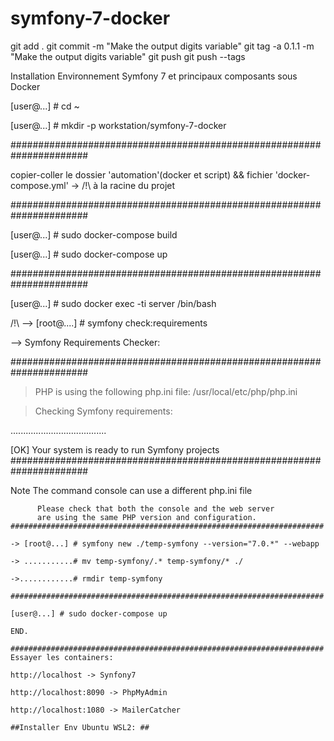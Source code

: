 # symfony-7-docker
git add .
git commit -m "Make the output digits variable"
git tag -a 0.1.1 -m "Make the output digits variable"
git push 
git push --tags

Installation Environnement Symfony 7 et principaux composants sous Docker

[user@...] # cd ~

[user@...] # mkdir -p workstation/symfony-7-docker

######################################################################


copier-coller le dossier 'automation'(docker et script)   &&  fichier 'docker-compose.yml' -> /!\ à la racine du projet
 

######################################################################

[user@...] # sudo docker-compose build

[user@...] # sudo docker-compose up

######################################################################

[user@...] # sudo docker exec -ti server /bin/bash

/!\ --> [root@....] # symfony check:requirements

--> Symfony Requirements Checker:

######################################################################

> PHP is using the following php.ini file:
/usr/local/etc/php/php.ini

> Checking Symfony requirements:

......................................

 [OK]
 Your system is ready to run Symfony projects
######################################################################

Note  The command console can use a different php.ini file
~~~~  than the one used by your web server.
      Please check that both the console and the web server
      are using the same PHP version and configuration.
######################################################################

-> [root@...] # symfony new ./temp-symfony --version="7.0.*" --webapp

-> ...........# mv temp-symfony/.* temp-symfony/* ./

->............# rmdir temp-symfony

######################################################################

[user@...] # sudo docker-compose up

END.

######################################################################
Essayer les containers:

http://localhost -> Synfony7

http://localhost:8090 -> PhpMyAdmin

http://localhost:1080 -> MailerCatcher

##Installer Env Ubuntu WSL2: ##

